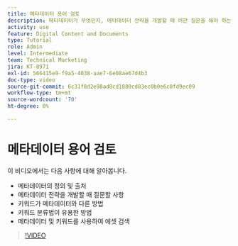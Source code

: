```yaml
---
title: 메타데이터 용어 검토
description: 메타데이터가 무엇인지, 메타데이터 전략을 개발할 때 어떤 질문을 해야 하는지 등에 대해 알아봅니다. [!UICONTROL WORKFRONT DAM].
activity: use
feature: Digital Content and Documents
type: Tutorial
role: Admin
level: Intermediate
team: Technical Marketing
jira: KT-8971
exl-id: 566415e9-f9a5-4038-aae7-6e08ae67d4b3
doc-type: video
source-git-commit: 6c31f8d2e98ad8cd1880cd03ec0b0e6c0fd9ec09
workflow-type: tm+mt
source-wordcount: '70'
ht-degree: 0%

---
```


# 메타데이터 용어 검토

이 비디오에서는 다음 사항에 대해 알아봅니다.

* 메타데이터의 정의 및 출처
* 메타데이터 전략을 개발할 때 질문할 사항
* 키워드가 메타데이터와 다른 방법
* 키워드 분류법이 유용한 방법
* 메타데이터 및 키워드를 사용하여 에셋 검색

>[!VIDEO](https://video.tv.adobe.com/v/335234/?quality=12&learn=on)
